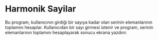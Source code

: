 # Harmonik Sayilar
 Bu program, kullanıcının girdiği bir sayıya kadar olan serinin elemanlarının toplamını hesaplar. Kullanıcıdan bir sayı girmesi istenir ve program, serinin elemanlarının toplamını hesaplayarak sonucu ekrana yazdırır.
